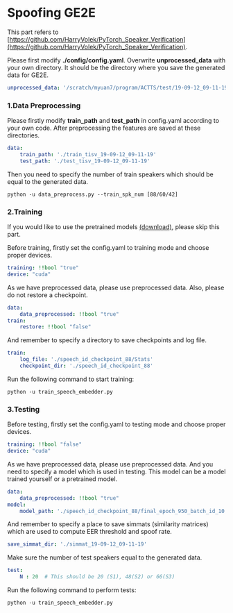 # Spoofing GE2E

This part refers to [https://github.com/HarryVolek/PyTorch_Speaker_Verification](https://github.com/HarryVolek/PyTorch_Speaker_Verification).

Please first modify **./config/config.yaml**. Overwrite **unprocessed_data** with your own directory. It should be the directory where you save the generated data for GE2E.

```yaml
unprocessed_data: '/scratch/myuan7/program/ACTTS/test/19-09-12_09-11-19/ge2e_data/*/*.wav'
```

### 1.Data Preprocessing

Please firstly modify **train_path** and **test_path** in config.yaml according to your own code. After preprocessing the features are saved at these directories.

```yaml
data:
    train_path: './train_tisv_19-09-12_09-11-19'
    test_path: './test_tisv_19-09-12_09-11-19'
```

Then you need to specify the number of train speakers which should be equal to the generated data.

```shell
python -u data_preprocess.py --train_spk_num [88/60/42]
```

### 2.Training

If you would like to use the pretrained models [(download)](https://drive.google.com/open?id=1DOjkQ63Pq0x399Jkmy-KIDUcRUQHJiJK), please skip this part.

Before training, firstly set the config.yaml to training mode and choose proper devices.

```yaml
training: !!bool "true"
device: "cuda"
```

As we have preprocessed data, please use preprocessed data. Also, please do not restore a checkpoint.

```yaml
data:
    data_preprocessed: !!bool "true" 
train:
    restore: !!bool "false"
```

And remember to specify a directory to save checkpoints and log file.

```yaml
train:
    log_file: './speech_id_checkpoint_88/Stats'
    checkpoint_dir: './speech_id_checkpoint_88'
```

Run the following command to start training:

```shell
python -u train_speech_embedder.py
```

### 3.Testing

Before testing, firstly set the config.yaml to testing mode and choose proper devices.

```yaml
training: !!bool "false"
device: "cuda"
```

As we have preprocessed data, please use preprocessed data. And you need to specify a model which is used in testing. This model can be a model trained yourself or a pretrained model.

```yaml
data:
    data_preprocessed: !!bool "true" 
model: 
    model_path: './speech_id_checkpoint_88/final_epoch_950_batch_id_10.model'   
```

And remember to specify a place to save simmats (similarity matrices) which are used to compute EER threshold and spoof rate.

```yaml
save_simmat_dir: './simmat_19-09-12_09-11-19'
```

Make sure the number of test speakers equal to the generated data.

```yaml
test:
    N : 20  # This should be 20 (S1), 48(S2) or 66(S3)
```

Run the following command to perform tests:

```shell
python -u train_speech_embedder.py
```


